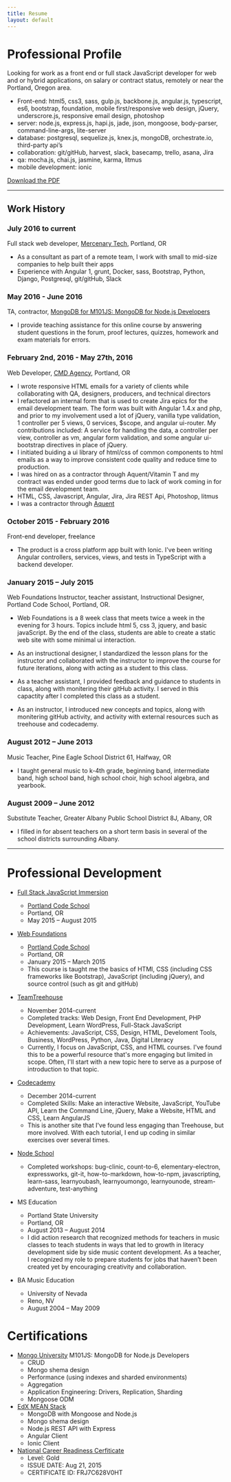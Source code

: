 ```yaml
---
title: Resume
layout: default
---
```


Professional Profile
====================

Looking for work as a front end or full stack JavaScript developer for web and or hybrid applications, on salary or contract status, remotely or near the Portland, Oregon area.

*	Front-end: html5, css3, sass, gulp.js, backbone.js, angular.js, typescript, es6, bootstrap, foundation, mobile first/responsive web design, jQuery, underscrore.js, responsive email design, photoshop
*	server: node.js, express.js, hapi.js, jade, json, mongoose, body-parser, command-line-args, lite-server
*	database: postgresql, sequelize.js, knex.js, mongoDB, orchestrate.io, third-party api’s
*	collaboration: git/gitHub, harvest, slack, basecamp, trello, asana, Jira
*	qa: mocha.js, chai.js, jasmine, karma, litmus
*   mobile development: ionic

<a href="resume2015.pdf" class="btn btn-success active" role="button">Download the PDF</a>

***

## Work History


### July 2016 to current
Full stack web developer, [Mercenary Tech](http://www.mercenarytech.com/), Portland, OR

*	As a consultant as part of a remote team, I work with small to mid-size companies to help built their apps
*	Experience with Angular 1, grunt, Docker, sass, Bootstrap, Python, Django, Postgresql, git/gitHub, Slack

### May 2016 - June 2016
TA, contractor, [MongoDB for M101JS: MongoDB for Node.js Developers](https://university.mongodb.com/)

*	I provide teaching assistance for this online course by answering student questions in the forum, proof lectures, quizzes, homework and exam materials for errors. 

### February 2nd, 2016 - May 27th, 2016
Web Developer, [CMD Agency](http://www.cmdagency.com/), Portland, OR

*	I wrote responsive HTML emails for a variety of clients while collaborating with QA, designers, producers, and technical directors
*	I refactored an internal form that is used to create Jira epics for the email development team.  The form was built with Angular 1.4.x and php, and prior to my involvement used a lot of jQuery, vanilla type validation, 1 controller per 5 views, 0 services, $scope, and angular ui-router.  My contributions included: A service for handling the data, a controller per view, controller as vm, angular form validation, and some angular ui-bootstrap directives in place of jQuery. 
*	I initiated buiding a ui library of html/css of common components to html emails as a way to improve consistent code quality and reduce time to production.
*	I was hired on as a contractor through Aquent/Vitamin T and my contract was ended under good terms due to lack of work coming in for the email development team.
*	HTML, CSS, Javascript, Angular, Jira, Jira REST Api, Photoshop, litmus
*	I was a contractor through [Aquent](https://aquent.com/)

### October 2015 - February 2016
Front-end developer, freelance

*   The product is a cross platform app built with Ionic.  I've been writing Angular controllers, services, views, and tests in TypeScript with a backend developer.

### January 2015 – July 2015
Web Foundations Instructor, teacher assistant, Instructional Designer, Portland Code School, Portland, OR.

*	Web Foundations is a 8 week class  that meets twice a week in the evening for 3 hours.  Topics include html 5, css 3, jquery, and basic javaScript. By the end of the class, students are able to create a static web site with some minimal ui interaction.

*	As an instructional designer, I standardized the lesson plans for the instructor and collaborated with the instructor to improve the course for future iterations, along with acting as a student to this class.

*	As a teacher assistant, I provided feedback and guidance to students in class, along with monitering their gitHub activity. I served in this capactity after I completed this class  as a student.

*	As an instructor, I introduced new concepts and topics, along with monitering gitHub activity, and activity with external resources such as treehouse and codecademy.

### August 2012 – June 2013
Music Teacher, Pine Eagle School District 61, Halfway, OR

*	I taught general music to k-4th grade, beginning band, intermediate band, high school band, high school choir, high school algebra, and yearbook.

### August 2009 – June 2012
Substitute Teacher, Greater Albany Public School District 8J, Albany, OR

*	I filled in for absent teachers on a short term basis in  several of the school districts surrounding Albany.

***

Professional Development
========================
*	[Full Stack JavaScript Immersion](http://www.portlandcodeschool.com/javascriptimmersion/)
	*	[Portland Code School](http://www.portlandcodeschool.com/)
	*	Portland, OR
	*	May 2015 – August 2015

*	[Web Foundations](http://www.portlandcodeschool.com/webdevelopmentprimer/)
	*	[Portland Code School](http://www.portlandcodeschool.com/)
	*	Portland, OR
	*	January 2015 – March 2015
	*	This course is taught me the basics of HTMl, CSS (including CSS frameworks like Bootstrap), JavaScript (including jQuery), and source control (such as git and gitHub) 
 
*	[TeamTreehouse](https://teamtreehouse.com/nathanbrenner)
	*	November 2014-current
	*	Completed tracks: Web Design, Front End Development, PHP Development, Learn WordPress, Full-Stack JavaScript
	*	Achievements: JavaScript, CSS, Design, HTML, Develoment Tools, Business, WordPress, Python, Java, Digital Literacy
	*	Currently, I focus on JavaScript, CSS, and HTML courses.  I've found this to be a powerful resource that's more engaging but limited in scope.  Often, I'll start with a new topic here to serve as a purpose of introduction to that topic.

*	[Codecademy](https://www.codecademy.com/nathan.j.brenner)
	*	December 2014-current
	*	Completed Skills: Make an interactive Website, JavaScript, YouTube API, Learn the Command Line, jQuery, Make a Website, HTML and CSS, Learn AngularJS
	*	This is another site that I've found less engaging than Treehouse, but more involved.  With each tutorial, I end up coding in similar exercises over several times.

*	[Node School](http://nodeschool.io/)
	*	Completed workshops: bug-clinic, count-to-6, elementary-electron, expressworks, git-it, how-to-markdown, how-to-npm, javascripting, learn-sass, learnyoubash, learnyoumongo, learnyounode, stream-adventure, test-anything
*	MS Education
	*	Portland State University
	*	Portland, OR
	*	August 2013 – August 2014
	*	I did action research that recognized methods for teachers in music classes to teach students in ways that led to growth in literacy development side by side music content development.  As a teacher, I recognized my role to prepare students for jobs that haven’t been created yet by encouraging creativity and collaboration.

*	BA Music Education
	*	University of Nevada
	*	Reno, NV
	*	August 2004 – May 2009

Certifications
==============
*   [Mongo University](MongoUniversityNode.pdf) M101JS: MongoDB for Node.js Developers
    *   CRUD
    *   Mongo shema design
    *   Performance (using indexes and sharded environments)
    *   Aggregation
    *   Application Engineering: Drivers, Replication, Sharding
    *   Mongoose ODM
*   [EdX MEAN Stack](https://courses.edx.org/certificates/user/8782411/course/course-v1:MongoDBx+M101x+3T2015)
    *   MongoDB with Mongoose and Node.js
    *   Mongo shema design
    *   Node.js REST API with Express 
    *   Angular Client
    *   Ionic Client
*	[National Career Readiness Cerfiticate](https://myworkkeys.act.org/mwk/emCertDetails.do?event=go&realm=17740116&certId=FRJ7C628V0HT)
	*	Level: Gold
	*	ISSUE DATE: Aug 21, 2015
	*	CERTIFICATE ID: FRJ7C628V0HT





